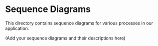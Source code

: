 # Sequence Diagrams

This directory contains sequence diagrams for various processes in our application.

(Add your sequence diagrams and their descriptions here)
